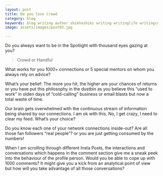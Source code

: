 ```yaml
---
layout: post
title: Do you love Crowd
category: blog
keywords: blog writing author shikhashikz writing writinglife writingcommunity dailyblogpost dailyblogpostchallenge 
image: assets/images/post93.jpg

---
```


Do you always want to be in the Spotlight with thousand eyes gazing at you?

>Crowd or Handful
>
What works for you 1000+ connections or 5 special mentors on whom you always rely on advice?

What’s your belief: The more you hit, the higher are your chances of returns or you have put this philosophy in the dustbin as you believe this “used to work” in olden days of “cold-calling” business or email blasts but now a total waste of time.

Our brain gets overwhelmed with the continuous stream of information being shared by our connections. I am ok with this. No, I get crazy, I need to clear my feed. What’s your choice?

Do you know each one of your network connections inside-out? Are all those fan followers “real people”? or you are just getting consumed by the numbers!

When I am scrolling through different Insta Posts, the interactions and conversations which happens in the comment section give me a sneak peek into the behaviour of the profile person. Would you be able to cope up with 1000 comments? It might give you a kick from an analytical point of view but how will you take advantage of all those conversations?



